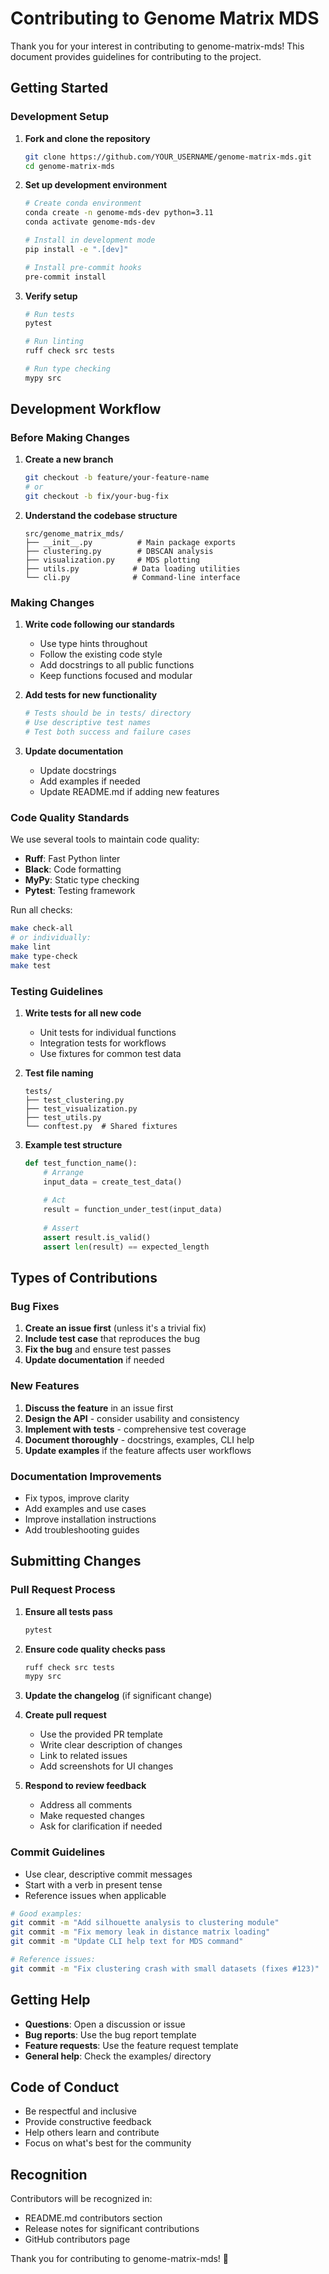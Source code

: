 # Contributing to Genome Matrix MDS

Thank you for your interest in contributing to genome-matrix-mds! This document provides guidelines for contributing to the project.

## Getting Started

### Development Setup

1. **Fork and clone the repository**
   ```bash
   git clone https://github.com/YOUR_USERNAME/genome-matrix-mds.git
   cd genome-matrix-mds
   ```

2. **Set up development environment**
   ```bash
   # Create conda environment
   conda create -n genome-mds-dev python=3.11
   conda activate genome-mds-dev
   
   # Install in development mode
   pip install -e ".[dev]"
   
   # Install pre-commit hooks
   pre-commit install
   ```

3. **Verify setup**
   ```bash
   # Run tests
   pytest
   
   # Run linting
   ruff check src tests
   
   # Run type checking
   mypy src
   ```

## Development Workflow

### Before Making Changes

1. **Create a new branch**
   ```bash
   git checkout -b feature/your-feature-name
   # or
   git checkout -b fix/your-bug-fix
   ```

2. **Understand the codebase structure**
   ```
   src/genome_matrix_mds/
   ├── __init__.py          # Main package exports
   ├── clustering.py        # DBSCAN analysis
   ├── visualization.py     # MDS plotting
   ├── utils.py            # Data loading utilities
   └── cli.py              # Command-line interface
   ```

### Making Changes

1. **Write code following our standards**
   - Use type hints throughout
   - Follow the existing code style
   - Add docstrings to all public functions
   - Keep functions focused and modular

2. **Add tests for new functionality**
   ```bash
   # Tests should be in tests/ directory
   # Use descriptive test names
   # Test both success and failure cases
   ```

3. **Update documentation**
   - Update docstrings
   - Add examples if needed
   - Update README.md if adding new features

### Code Quality Standards

We use several tools to maintain code quality:

- **Ruff**: Fast Python linter
- **Black**: Code formatting
- **MyPy**: Static type checking
- **Pytest**: Testing framework

Run all checks:
```bash
make check-all
# or individually:
make lint
make type-check
make test
```

### Testing Guidelines

1. **Write tests for all new code**
   - Unit tests for individual functions
   - Integration tests for workflows
   - Use fixtures for common test data

2. **Test file naming**
   ```
   tests/
   ├── test_clustering.py
   ├── test_visualization.py
   ├── test_utils.py
   └── conftest.py  # Shared fixtures
   ```

3. **Example test structure**
   ```python
   def test_function_name():
       # Arrange
       input_data = create_test_data()
       
       # Act
       result = function_under_test(input_data)
       
       # Assert
       assert result.is_valid()
       assert len(result) == expected_length
   ```

## Types of Contributions

### Bug Fixes

1. **Create an issue first** (unless it's a trivial fix)
2. **Include test case** that reproduces the bug
3. **Fix the bug** and ensure test passes
4. **Update documentation** if needed

### New Features

1. **Discuss the feature** in an issue first
2. **Design the API** - consider usability and consistency
3. **Implement with tests** - comprehensive test coverage
4. **Document thoroughly** - docstrings, examples, CLI help
5. **Update examples** if the feature affects user workflows

### Documentation Improvements

- Fix typos, improve clarity
- Add examples and use cases
- Improve installation instructions
- Add troubleshooting guides

## Submitting Changes

### Pull Request Process

1. **Ensure all tests pass**
   ```bash
   pytest
   ```

2. **Ensure code quality checks pass**
   ```bash
   ruff check src tests
   mypy src
   ```

3. **Update the changelog** (if significant change)

4. **Create pull request**
   - Use the provided PR template
   - Write clear description of changes
   - Link to related issues
   - Add screenshots for UI changes

5. **Respond to review feedback**
   - Address all comments
   - Make requested changes
   - Ask for clarification if needed

### Commit Guidelines

- Use clear, descriptive commit messages
- Start with a verb in present tense
- Reference issues when applicable

```bash
# Good examples:
git commit -m "Add silhouette analysis to clustering module"
git commit -m "Fix memory leak in distance matrix loading"
git commit -m "Update CLI help text for MDS command"

# Reference issues:
git commit -m "Fix clustering crash with small datasets (fixes #123)"
```

## Getting Help

- **Questions**: Open a discussion or issue
- **Bug reports**: Use the bug report template
- **Feature requests**: Use the feature request template
- **General help**: Check the examples/ directory

## Code of Conduct

- Be respectful and inclusive
- Provide constructive feedback
- Help others learn and contribute
- Focus on what's best for the community

## Recognition

Contributors will be recognized in:
- README.md contributors section
- Release notes for significant contributions
- GitHub contributors page

Thank you for contributing to genome-matrix-mds! 🧬